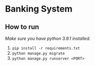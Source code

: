 # Banking System

## How to run
*Make sure you have python 3.9.1 installed*.

1. `pip install -r requirements.txt`
2. `python manage.py migrate`
3. `python manage.py runserver <PORT>`
